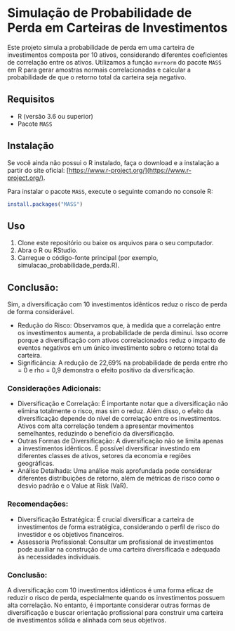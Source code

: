 # Simulação de Probabilidade de Perda em Carteiras de Investimentos

Este projeto simula a probabilidade de perda em uma carteira de investimentos composta por 10 ativos, considerando diferentes coeficientes de correlação entre os ativos. Utilizamos a função `mvrnorm` do pacote `MASS` em R para gerar amostras normais correlacionadas e calcular a probabilidade de que o retorno total da carteira seja negativo.

## Requisitos

- R (versão 3.6 ou superior)
- Pacote `MASS`

## Instalação

Se você ainda não possui o R instalado, faça o download e a instalação a partir do site oficial: [https://www.r-project.org/](https://www.r-project.org/).

Para instalar o pacote `MASS`, execute o seguinte comando no console R:

```R
install.packages("MASS")
```

## Uso
1. Clone este repositório ou baixe os arquivos para o seu computador.
2. Abra o R ou RStudio.
3. Carregue o código-fonte principal (por exemplo, simulacao_probabilidade_perda.R).

## Conclusão:
Sim, a diversificação com 10 investimentos idênticos reduz o risco de perda de forma considerável.

- Redução do Risco: Observamos que, à medida que a correlação entre os investimentos aumenta, a probabilidade de perda diminui. Isso ocorre porque a diversificação com ativos correlacionados reduz o impacto de eventos negativos em um único investimento sobre o retorno total da carteira.
- Significância: A redução de 22,69% na probabilidade de perda entre rho = 0 e rho = 0,9 demonstra o efeito positivo da diversificação.

### Considerações Adicionais:

- Diversificação e Correlação: É importante notar que a diversificação não elimina totalmente o risco, mas sim o reduz. Além disso, o efeito da diversificação depende do nível de correlação entre os investimentos. Ativos com alta correlação tendem a apresentar movimentos semelhantes, reduzindo o benefício da diversificação.
- Outras Formas de Diversificação: A diversificação não se limita apenas a investimentos idênticos. É possível diversificar investindo em diferentes classes de ativos, setores da economia e regiões geográficas.
- Análise Detalhada: Uma análise mais aprofundada pode considerar diferentes distribuições de retorno, além de métricas de risco como o desvio padrão e o Value at Risk (VaR).

### Recomendações:
- Diversificação Estratégica: É crucial diversificar a carteira de investimentos de forma estratégica, considerando o perfil de risco do investidor e os objetivos financeiros.
- Assessoria Profissional: Consultar um profissional de investimentos pode auxiliar na construção de uma carteira diversificada e adequada às necessidades individuais.

### Conclusão:
A diversificação com 10 investimentos idênticos é uma forma eficaz de reduzir o risco de perda, especialmente quando os investimentos possuem alta correlação. No entanto, é importante considerar outras formas de diversificação e buscar orientação profissional para construir uma carteira de investimentos sólida e alinhada com seus objetivos.
